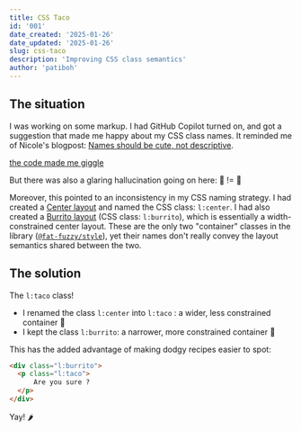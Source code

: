 ```yaml
---
title: CSS Taco
id: '001'
date_created: '2025-01-26'
date_updated: '2025-01-26'
slug: css-taco
description: 'Improving CSS class semantics'
author: 'patiboh'
---
```


## The situation

I was working on some markup. I had GitHub Copilot turned on, and got a suggestion that made me happy about my CSS class names. It reminded me of Nicole's blogpost: [Names should be cute, not descriptive](https://ntietz.com/blog/name-your-projects-cutesy-things/).

<div class="ff:callout magic:dante maki:block ravioli text:center font:xl"><a href="/media/css-taco">the code made me giggle</a></div>

But there was also a glaring hallucination going on here: 🌮 != 🌯

Moreover, this pointed to an inconsistency in my CSS naming strategy.
I had created a [Center layout](https://every-layout.dev/layouts/center/) and named the CSS class: `l:center`.
I had also created a [Burrito layout](https://rocks.pages.dev/ui/layouts/Burrito) (CSS class: `l:burrito`), which is essentially a width- constrained center layout.
These are the only two "container" classes in the library ([`@fat-fuzzy/style`](https://rocks.pages.dev/doc/usage/style)), yet their names don't really convey the layout semantics shared between the two.

## The solution

The `l:taco` class!

- I renamed the class `l:center` into `l:taco` : a wider, less constrained container 🌮
- I kept the class `l:burrito`: a narrower, more constrained container 🌯

This has the added advantage of making dodgy recipes easier to spot:

```html
<div class="l:burrito">
  <p class="l:taco">
      Are you sure ?
  </p>
</div>
```

Yay! 🌶️
